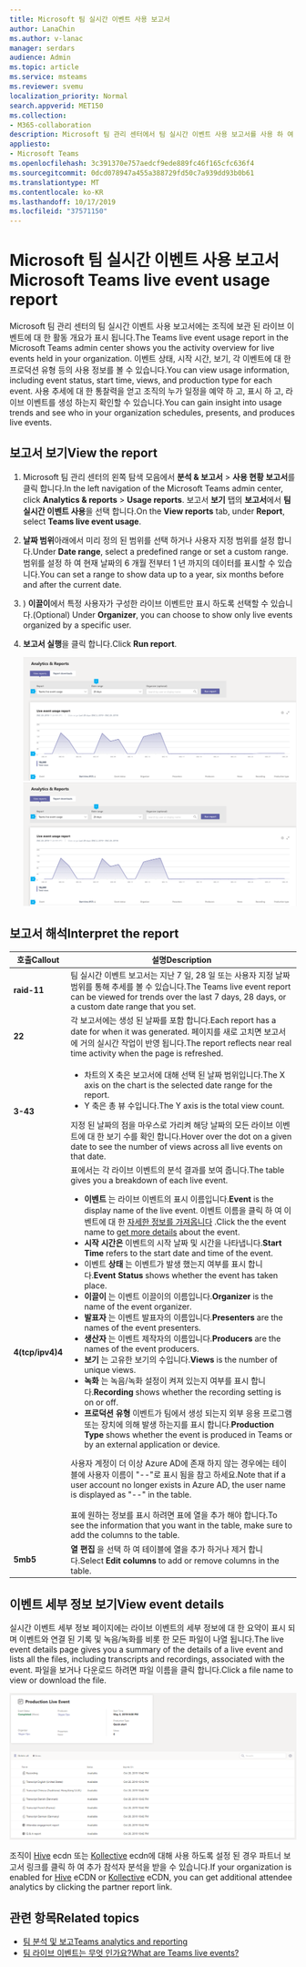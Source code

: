 ```yaml
---
title: Microsoft 팀 실시간 이벤트 사용 보고서
author: LanaChin
ms.author: v-lanac
manager: serdars
audience: Admin
ms.topic: article
ms.service: msteams
ms.reviewer: svemu
localization_priority: Normal
search.appverid: MET150
ms.collection:
- M365-collaboration
description: Microsoft 팀 관리 센터에서 팀 실시간 이벤트 사용 보고서를 사용 하 여 조직의 팀 live 이벤트 활동에 대 한 개요를 확인 하는 방법에 대해 알아봅니다.
appliesto:
- Microsoft Teams
ms.openlocfilehash: 3c391370e757aedcf9ede889fc46f165cfc636f4
ms.sourcegitcommit: 0dcd078947a455a388729fd50c7a939dd93b0b61
ms.translationtype: MT
ms.contentlocale: ko-KR
ms.lasthandoff: 10/17/2019
ms.locfileid: "37571150"
---
```

# <a name="microsoft-teams-live-event-usage-report"></a><span data-ttu-id="d5cad-103">Microsoft 팀 실시간 이벤트 사용 보고서</span><span class="sxs-lookup"><span data-stu-id="d5cad-103">Microsoft Teams live event usage report</span></span>

<span data-ttu-id="d5cad-104">Microsoft 팀 관리 센터의 팀 실시간 이벤트 사용 보고서에는 조직에 보관 된 라이브 이벤트에 대 한 활동 개요가 표시 됩니다.</span><span class="sxs-lookup"><span data-stu-id="d5cad-104">The Teams live event usage report in the Microsoft Teams admin center shows you the activity overview for live events held in your organization.</span></span> <span data-ttu-id="d5cad-105">이벤트 상태, 시작 시간, 보기, 각 이벤트에 대 한 프로덕션 유형 등의 사용 정보를 볼 수 있습니다.</span><span class="sxs-lookup"><span data-stu-id="d5cad-105">You can view usage information, including event status, start time, views, and production type for each event.</span></span> <span data-ttu-id="d5cad-106">사용 추세에 대 한 통찰력을 얻고 조직의 누가 일정을 예약 하 고, 표시 하 고, 라이브 이벤트를 생성 하는지 확인할 수 있습니다.</span><span class="sxs-lookup"><span data-stu-id="d5cad-106">You can gain insight into usage trends and see who in your organization schedules, presents, and produces live events.</span></span>

## <a name="view-the-report"></a><span data-ttu-id="d5cad-107">보고서 보기</span><span class="sxs-lookup"><span data-stu-id="d5cad-107">View the report</span></span>

1. <span data-ttu-id="d5cad-108">Microsoft 팀 관리 센터의 왼쪽 탐색 모음에서 **분석 & 보고서** > **사용 현황 보고서**를 클릭 합니다.</span><span class="sxs-lookup"><span data-stu-id="d5cad-108">In the left navigation of the Microsoft Teams admin center, click **Analytics & reports** > **Usage reports**.</span></span> <span data-ttu-id="d5cad-109">보고서 **보기** 탭의 **보고서**에서 **팀 실시간 이벤트 사용**을 선택 합니다.</span><span class="sxs-lookup"><span data-stu-id="d5cad-109">On the **View reports** tab, under **Report**, select **Teams live event usage**.</span></span>
2. <span data-ttu-id="d5cad-110">**날짜 범위**아래에서 미리 정의 된 범위를 선택 하거나 사용자 지정 범위를 설정 합니다.</span><span class="sxs-lookup"><span data-stu-id="d5cad-110">Under **Date range**, select a predefined range or set a custom range.</span></span> <span data-ttu-id="d5cad-111">범위를 설정 하 여 현재 날짜의 6 개월 전부터 1 년 까지의 데이터를 표시할 수 있습니다.</span><span class="sxs-lookup"><span data-stu-id="d5cad-111">You can set a range to show  data up to a year, six months before and after the current date.</span></span>
3. <span data-ttu-id="d5cad-112">) **이끌이**에서 특정 사용자가 구성한 라이브 이벤트만 표시 하도록 선택할 수 있습니다.</span><span class="sxs-lookup"><span data-stu-id="d5cad-112">(Optional) Under **Organizer**, you can choose to show only live events organized by a specific user.</span></span>
4. <span data-ttu-id="d5cad-113">**보고서 실행**을 클릭 합니다.</span><span class="sxs-lookup"><span data-stu-id="d5cad-113">Click **Run report**.</span></span>  

    <span data-ttu-id="d5cad-114">![팀 관리 센터에서 설명선이 포함 된 팀 실시간 이벤트 사용 보고서 스크린샷](../media/teams-live-event-usage-report-with-callouts.png "팀 관리 센터에서 설명선이 포함 된 팀 실시간 이벤트 사용 보고서 스크린샷")</span><span class="sxs-lookup"><span data-stu-id="d5cad-114">![Screenshot of the Teams live event usage report in the Teams admin center with callouts](../media/teams-live-event-usage-report-with-callouts.png "Screenshot of the Teams live event usage report in the Teams admin center with callouts")</span></span>

## <a name="interpret-the-report"></a><span data-ttu-id="d5cad-115">보고서 해석</span><span class="sxs-lookup"><span data-stu-id="d5cad-115">Interpret the report</span></span>

|<span data-ttu-id="d5cad-116">호출</span><span class="sxs-lookup"><span data-stu-id="d5cad-116">Callout</span></span> |<span data-ttu-id="d5cad-117">설명</span><span class="sxs-lookup"><span data-stu-id="d5cad-117">Description</span></span>  |
|--------|-------------|
|<span data-ttu-id="d5cad-118">**raid-1**</span><span class="sxs-lookup"><span data-stu-id="d5cad-118">**1**</span></span>   |<span data-ttu-id="d5cad-119">팀 실시간 이벤트 보고서는 지난 7 일, 28 일 또는 사용자 지정 날짜 범위를 통해 추세를 볼 수 있습니다.</span><span class="sxs-lookup"><span data-stu-id="d5cad-119">The Teams live event report can be viewed for trends over the last 7 days, 28 days, or a custom date range that you set.</span></span> |
|<span data-ttu-id="d5cad-120">**2**</span><span class="sxs-lookup"><span data-stu-id="d5cad-120">**2**</span></span>   |<span data-ttu-id="d5cad-121">각 보고서에는 생성 된 날짜를 포함 합니다.</span><span class="sxs-lookup"><span data-stu-id="d5cad-121">Each report has a date for when it was generated.</span></span> <span data-ttu-id="d5cad-122">페이지를 새로 고치면 보고서에 거의 실시간 작업이 반영 됩니다.</span><span class="sxs-lookup"><span data-stu-id="d5cad-122">The report reflects near real time activity when the page is refreshed.</span></span> |
|<span data-ttu-id="d5cad-123">**3-4**</span><span class="sxs-lookup"><span data-stu-id="d5cad-123">**3**</span></span>   |<ul><li><span data-ttu-id="d5cad-124">차트의 X 축은 보고서에 대해 선택 된 날짜 범위입니다.</span><span class="sxs-lookup"><span data-stu-id="d5cad-124">The X axis on the chart is the selected date range for the report.</span></span></li> <li> <span data-ttu-id="d5cad-125">Y 축은 총 뷰 수입니다.</span><span class="sxs-lookup"><span data-stu-id="d5cad-125">The Y axis is the total view count.</span></span></li> </ul><span data-ttu-id="d5cad-126">지정 된 날짜의 점을 마우스로 가리켜 해당 날짜의 모든 라이브 이벤트에 대 한 보기 수를 확인 합니다.</span><span class="sxs-lookup"><span data-stu-id="d5cad-126">Hover over the dot on a given date to see the number of views across all live events on that date.</span></span>|
|<span data-ttu-id="d5cad-127">**4(tcp/ipv4)**</span><span class="sxs-lookup"><span data-stu-id="d5cad-127">**4**</span></span>   |<span data-ttu-id="d5cad-128">표에서는 각 라이브 이벤트의 분석 결과를 보여 줍니다.</span><span class="sxs-lookup"><span data-stu-id="d5cad-128">The table gives you a breakdown of each live event.</span></span> <ul><li><span data-ttu-id="d5cad-129">**이벤트** 는 라이브 이벤트의 표시 이름입니다.</span><span class="sxs-lookup"><span data-stu-id="d5cad-129">**Event** is the display name of the live event.</span></span> <span data-ttu-id="d5cad-130">이벤트 이름을 클릭 하 여 이벤트에 대 한 [자세한 정보를 가져옵니다](#view-event-details) .</span><span class="sxs-lookup"><span data-stu-id="d5cad-130">Click the the event name to [get more details](#view-event-details) about the event.</span></span> </li> <li><span data-ttu-id="d5cad-131">**시작 시간은** 이벤트의 시작 날짜 및 시간을 나타냅니다.</span><span class="sxs-lookup"><span data-stu-id="d5cad-131">**Start Time** refers to the start date and time of the event.</span></span></li> <li><span data-ttu-id="d5cad-132">이벤트 **상태** 는 이벤트가 발생 했는지 여부를 표시 합니다.</span><span class="sxs-lookup"><span data-stu-id="d5cad-132">**Event Status** shows whether the event has taken place.</span></span>  </li><li><span data-ttu-id="d5cad-133">**이끌이** 는 이벤트 이끌이의 이름입니다.</span><span class="sxs-lookup"><span data-stu-id="d5cad-133">**Organizer** is the name of the event organizer.</span></span></li> <li><span data-ttu-id="d5cad-134">**발표자** 는 이벤트 발표자의 이름입니다.</span><span class="sxs-lookup"><span data-stu-id="d5cad-134">**Presenters** are the names of the  event presenters.</span></span></li><li><span data-ttu-id="d5cad-135">**생산자** 는 이벤트 제작자의 이름입니다.</span><span class="sxs-lookup"><span data-stu-id="d5cad-135">**Producers** are the names of the event producers.</span></span></li><li><span data-ttu-id="d5cad-136">**보기** 는 고유한 보기의 수입니다.</span><span class="sxs-lookup"><span data-stu-id="d5cad-136">**Views** is the number of unique views.</span></span></li><li><span data-ttu-id="d5cad-137">**녹화** 는 녹음/녹화 설정이 켜져 있는지 여부를 표시 합니다.</span><span class="sxs-lookup"><span data-stu-id="d5cad-137">**Recording** shows whether the recording setting is on or off.</span></span></li><li><span data-ttu-id="d5cad-138">**프로덕션 유형** 이벤트가 팀에서 생성 되는지 외부 응용 프로그램 또는 장치에 의해 발생 하는지를 표시 합니다.</span><span class="sxs-lookup"><span data-stu-id="d5cad-138">**Production Type** shows whether the event is produced in Teams or by an external application or device.</span></span></li></li> </ul><span data-ttu-id="d5cad-139">사용자 계정이 더 이상 Azure AD에 존재 하지 않는 경우에는 테이블에 사용자 이름이 "--"로 표시 됨을 참고 하세요.</span><span class="sxs-lookup"><span data-stu-id="d5cad-139">Note that if a user account no longer exists in Azure AD, the user name is displayed as "--" in the table.</span></span> <br><br><span data-ttu-id="d5cad-140">표에 원하는 정보를 표시 하려면 표에 열을 추가 해야 합니다.</span><span class="sxs-lookup"><span data-stu-id="d5cad-140">To see the information that you want in the table, make sure to add the columns to the table.</span></span> |
|<span data-ttu-id="d5cad-141">**5mb**</span><span class="sxs-lookup"><span data-stu-id="d5cad-141">**5**</span></span>   |<span data-ttu-id="d5cad-142">**열 편집** 을 선택 하 여 테이블에 열을 추가 하거나 제거 합니다.</span><span class="sxs-lookup"><span data-stu-id="d5cad-142">Select **Edit columns** to add or remove columns in the table.</span></span>|

## <a name="view-event-details"></a><span data-ttu-id="d5cad-143">이벤트 세부 정보 보기</span><span class="sxs-lookup"><span data-stu-id="d5cad-143">View event details</span></span>

<span data-ttu-id="d5cad-144">실시간 이벤트 세부 정보 페이지에는 라이브 이벤트의 세부 정보에 대 한 요약이 표시 되며 이벤트와 연결 된 기록 및 녹음/녹화를 비롯 한 모든 파일이 나열 됩니다.</span><span class="sxs-lookup"><span data-stu-id="d5cad-144">The live event details page gives you a summary of the details of a live event and lists all the files, including transcripts and recordings, associated with the event.</span></span> <span data-ttu-id="d5cad-145">파일을 보거나 다운로드 하려면 파일 이름을 클릭 합니다.</span><span class="sxs-lookup"><span data-stu-id="d5cad-145">Click a file name to view or download the file.</span></span>

![라이브 이벤트의 세부 정보를 보여 주는 스크린샷](../media/teams-live-event-usage-report-event-detail.png)

<span data-ttu-id="d5cad-147">조직이 [Hive](https://www.hivestreaming.com/partners/integration-partners/microsoft/) ecdn 또는 [Kollective](https://kollective.com) ecdn에 대해 사용 하도록 설정 된 경우 파트너 보고서 링크를 클릭 하 여 추가 참석자 분석을 받을 수 있습니다.</span><span class="sxs-lookup"><span data-stu-id="d5cad-147">If your organization is enabled for [Hive](https://www.hivestreaming.com/partners/integration-partners/microsoft/) eCDN or [Kollective](https://kollective.com) eCDN, you can get additional attendee analytics by clicking the partner report link.</span></span>

## <a name="related-topics"></a><span data-ttu-id="d5cad-148">관련 항목</span><span class="sxs-lookup"><span data-stu-id="d5cad-148">Related topics</span></span>

- [<span data-ttu-id="d5cad-149">팀 분석 및 보고</span><span class="sxs-lookup"><span data-stu-id="d5cad-149">Teams analytics and reporting</span></span>](teams-reporting-reference.md)
- [<span data-ttu-id="d5cad-150">팀 라이브 이벤트는 무엇 인가요?</span><span class="sxs-lookup"><span data-stu-id="d5cad-150">What are Teams live events?</span></span>](../teams-live-events/what-are-teams-live-events.md)